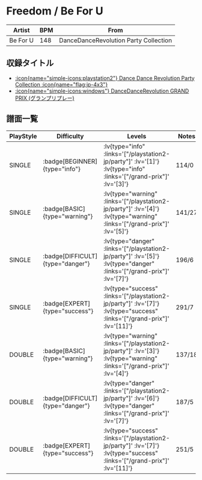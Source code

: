 # Freedom / Be For U

|Artist|BPM|From|
|------|---|----|
|Be For U|148|DanceDanceRevolution Party Collection|

## 収録タイトル

- [ :icon{name="simple-icons:playstation2"} Dance Dance Revolution Party Collection :icon{name="flag:jp-4x3"} ](/playstation2-jp/party)
- [ :icon{name="simple-icons:windows"} DanceDanceRevolution GRAND PRIX (グランプリプレー)](/grand-prix)

## 譜面一覧

|PlayStyle|Difficulty|Levels|Notes|Movie|
|---------|----------|------|-----|-----|
|SINGLE| :badge[BEGINNER]{type="info"} | :lv{type="info" :links='["/playstation2-jp/party"]' :lv='[1]'}  :lv{type="info" :links='["/grand-prix"]' :lv='[3]'} |114/0||
|SINGLE| :badge[BASIC]{type="warning"} | :lv{type="warning" :links='["/playstation2-jp/party"]' :lv='[4]'}  :lv{type="warning" :links='["/grand-prix"]' :lv='[5]'} |141/27||
|SINGLE| :badge[DIFFICULT]{type="danger"} | :lv{type="danger" :links='["/playstation2-jp/party"]' :lv='[5]'}  :lv{type="danger" :links='["/grand-prix"]' :lv='[7]'} |196/6||
|SINGLE| :badge[EXPERT]{type="success"} | :lv{type="success" :links='["/playstation2-jp/party"]' :lv='[7]'}  :lv{type="success" :links='["/grand-prix"]' :lv='[11]'} |291/7||
|DOUBLE| :badge[BASIC]{type="warning"} | :lv{type="warning" :links='["/playstation2-jp/party"]' :lv='[3]'}  :lv{type="warning" :links='["/grand-prix"]' :lv='[4]'} |137/18||
|DOUBLE| :badge[DIFFICULT]{type="danger"} | :lv{type="danger" :links='["/playstation2-jp/party"]' :lv='[6]'}  :lv{type="danger" :links='["/grand-prix"]' :lv='[7]'} |187/5||
|DOUBLE| :badge[EXPERT]{type="success"} | :lv{type="success" :links='["/playstation2-jp/party"]' :lv='[7]'}  :lv{type="success" :links='["/grand-prix"]' :lv='[11]'} |251/5||
